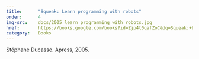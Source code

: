 ```yaml
---
title:      "Squeak: Learn programming with robots"
order:      4
img-src:    docs/2005_learn_programming_with_robots.jpg
href:       https://books.google.com/books?id=Zjp4t0qafZoC&dq=Squeak:+Learn+Programming+with+Robots&lr=&source=gbs_navlinks_s
category:   Books
---
```

Stéphane Ducasse. Apress, 2005.
